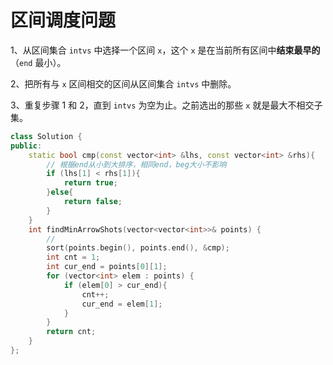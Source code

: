 # 区间调度问题

1、从区间集合 `intvs` 中选择一个区间 `x`，这个 `x` 是在当前所有区间中**结束最早的**（`end` 最小）。

2、把所有与 `x` 区间相交的区间从区间集合 `intvs` 中删除。

3、重复步骤 1 和 2，直到 `intvs` 为空为止。之前选出的那些 `x` 就是最大不相交子集。

```c++
class Solution {
public:
    static bool cmp(const vector<int> &lhs, const vector<int> &rhs){
      	// 根据end从小到大排序，相同end，beg大小不影响
        if (lhs[1] < rhs[1]){
            return true;
        }else{
            return false;
        }
    }
    int findMinArrowShots(vector<vector<int>>& points) {
        //
        sort(points.begin(), points.end(), &cmp);
        int cnt = 1;
        int cur_end = points[0][1];
        for (vector<int> elem : points) {
            if (elem[0] > cur_end){
                cnt++;
                cur_end = elem[1];
            }
        }
        return cnt;
    }
};
```

